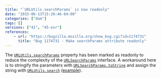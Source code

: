 ```yaml
---
title: "`URLUtils.searchParams` is now readonly"
date: "2015-06-13T15:20:46-04:00"
categories: ["dom"]
tags: []
versions: ["41", "45-esr"]
references:
    - url: "https://bugzilla.mozilla.org/show_bug.cgi?id=1174731"
      title: "Bug 1174731 - Make searchParams attribute readonly"
---
```

The [`URLUtils.searchParams`](https://developer.mozilla.org/docs/Web/API/URLUtils/searchParams) property has been marked as readonly to reduce the complexity of the [`URLSearchParams`](https://developer.mozilla.org/docs/Web/API/URLSearchParams) interface. A workaround here is to stringify the parameters with [`URLSearchParams.toString`](https://developer.mozilla.org/docs/Web/API/URLSearchParams/toString) and assign the string with [`URLUtils.search`](https://developer.mozilla.org/docs/Web/API/URLUtils/search) ([example](https://github.com/bzdeck/bzdeck/commit/c0841f7f0bfe17fac71b606be6b3777049aea6dc)).
